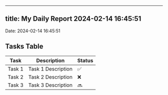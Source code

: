 
---
title: My Daily Report 2024-02-14 16:45:51
---

Date: 2024-02-14 16:45:51

## Tasks Table

| Task | Description | Status |
|------|-------------|--------|
| Task 1 | Task 1 Description | ✅ |
| Task 2 | Task 2 Description | ❌ |
| Task 3 | Task 3 Description | 🔜 |
